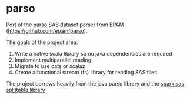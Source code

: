 # parso
Port of the parso SAS dataset parser from EPAM (https://github.com/epam/parso). 

The goals of the project area: 

1. Write a native scala library so no java dependencies are required
2. Implement multiparallel reading
3. Migrate to use cats or scalaz
4. Create a functional stream (fs) library for reading SAS files

The project borrows heavily from the java parso library and the [spark sas splittable library](https://github.com/saurfang/spark-sas7bdat)
